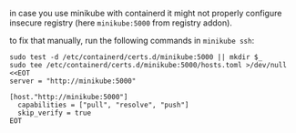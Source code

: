 in case you use minikube with containerd it might not properly configure insecure registry (here `minikube:5000` from registry addon).

to fix that manually, run the following commands in `minikube ssh`:

```
sudo test -d /etc/containerd/certs.d/minikube:5000 || mkdir $_
sudo tee /etc/containerd/certs.d/minikube:5000/hosts.toml >/dev/null <<EOT
server = "http://minikube:5000"

[host."http://minikube:5000"]
  capabilities = ["pull", "resolve", "push"]
  skip_verify = true
EOT
```
